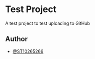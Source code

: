 
# Test Project

A test project to test uploading to GitHub

## Author

- [@ST10265266](https://github.com/ST10265266)

